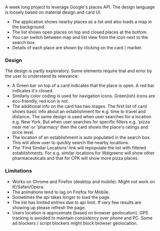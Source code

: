 A week long project to leverage Google's places API. The design language is loosely based on material design and card UI.

- The application shows nearby places as a list and also loads a map in the background. 
- The list shows open places on top and closed places at the bottom. 
- You can switch between map and list view from the icon next to the search box.
- Details of each place are shown by clicking on the card / marker.

### Design
The design is partly exploratory. Some elements require trial and error by the user to understand its relevance:
- A Green bar on top of a card indicates that the place is open. A red bar indicates it's closed.
- Similarly color coding is used for navigation icons. Green(ish) icons are eco-friendly, red icon is not.
- The additional info on the card has two stages. The first list of card shows basic info about an establishment for e.g. time to travel and distance. The same design is used when user searches for a location e.g. New York. But when user searches for specific filters e.g. 'pizza near me' or 'pharmacy' then the card shows the place's ratings and price level.
- The location of an establishment is auto populated in the search box. This will allow user to quickly search the nearby locations.
- The 'Find Similar Locations' link will repopulate the list with filtered establishments. For e.g. similar locations for Walgreens will show other pharmaceuticals and that for CPK will show more pizza places.


### Limitations
- Works on Chrome and Firefox (desktop and mobile). Might not work on IE/Safari/Opera.
- The animations tend to lag on Firefox for Mobile.
- Sometimes the api takes longer to load the page.
- The list has limited entries due to api limit. If very few results are showing up please refresh the page.
- Users location is approximate (based on browser geolocation). GPS tracking is avoided to maintain consistency over phone and PC. Some ad blockers / script blockers might block browser geolocation.